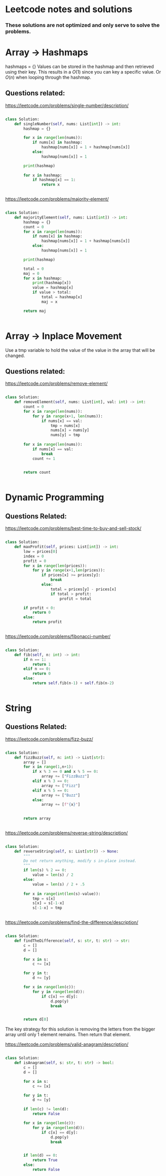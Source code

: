 # Leetcode notes and solutions
### These solutions are not optimized and only serve to solve the problems.

# Array -> Hashmaps

hashmaps = {}
Values can be stored in the hashmap and then retrieved using their key. This results in a $O(1)$ since you can key a specific value. Or $O(n)$ when looping through the hashmap.

## Questions related:
https://leetcode.com/problems/single-number/description/ 
```python

class Solution:
    def singleNumber(self, nums: List[int]) -> int:
        hashmap = {}

        for x in range(len(nums)):
            if nums[x] in hashmap:
                hashmap[nums[x]] = 1 + hashmap[nums[x]]
            else:
                hashmap[nums[x]] = 1

        print(hashmap)
        
        for x in hashmap:
            if hashmap[x] == 1:
                return x
            
```

https://leetcode.com/problems/majority-element/

```python

class Solution:
    def majorityElement(self, nums: List[int]) -> int:
        hashmap = {}
        count = 0
        for x in range(len(nums)):
            if nums[x] in hashmap:
                hashmap[nums[x]] = 1 + hashmap[nums[x]]
            else:
                hashmap[nums[x]] = 1

        print(hashmap)

        total = 0
        maj = 0
        for x in hashmap:
            print(hashmap[x])
            value = hashmap[x]
            if value > total:
                total = hashmap[x]
                maj = x

        return maj
        
```

# Array -> Inplace Movement

Use a tmp variable to hold the value of the value in the array that will be changed.

## Questions related:
https://leetcode.com/problems/remove-element/

```python

class Solution:
    def removeElement(self, nums: List[int], val: int) -> int:
        count = 0
        for x in range(len(nums)):
            for y in range(x+1, len(nums)):
                if nums[x] == val:
                    tmp = nums[x]
                    nums[x] = nums[y]
                    nums[y] = tmp
        
        for x in range(len(nums)):
            if nums[x] == val:
                break
            count += 1

        
        return count
        
```

# Dynamic Programming

## Questions Related:
https://leetcode.com/problems/best-time-to-buy-and-sell-stock/

```python

class Solution:
    def maxProfit(self, prices: List[int]) -> int:
        low = prices[0]
        index = 0
        profit = 0
        for x in range(len(prices)):
            for y in range(x+1,len(prices)):
                if prices[x] >= prices[y]:
                    break
                else:
                    total = prices[y] - prices[x] 
                    if total > profit:
                        profit = total

        if profit < 0:
            return 0
        else:
            return profit
            
```

https://leetcode.com/problems/fibonacci-number/

```python

class Solution:
    def fib(self, n: int) -> int:
        if n == 1:
            return 1
        elif n == 0:
            return 0
        else:
            return self.fib(n-1) + self.fib(n-2)
            
```

# String

## Questions Related:

https://leetcode.com/problems/fizz-buzz/

```python

class Solution:
    def fizzBuzz(self, n: int) -> List[str]:
        array = []
        for x in range(1,n+1):
            if x % 3 == 0 and x % 5 == 0:
                array += ["FizzBuzz"]
            elif x % 3 == 0:
                array += ["Fizz"]
            elif x % 5 == 0:
                array += ["Buzz"]
            else:
                array += [f"{x}"]
        

        return array
        
```

https://leetcode.com/problems/reverse-string/description/

```python

class Solution:
    def reverseString(self, s: List[str]) -> None:
        """
        Do not return anything, modify s in-place instead.
        """
        if len(s) % 2 == 0:
            value = len(s) / 2
        else:
            value = len(s) / 2 + .5
        
        for x in range(int(len(s)-value)):
            tmp = s[x]
            s[x] = s[-1-x]
            s[-1-x] = tmp
        
```

https://leetcode.com/problems/find-the-difference/description/

```python

class Solution:
    def findTheDifference(self, s: str, t: str) -> str:
        c = []
        d = []

        for x in s:
            c += [x]

        for y in t:
            d += [y]

        for x in range(len(c)):
            for y in range(len(d)):
                if c[x] == d[y]:
                    d.pop(y)
                    break


        return d[0]

```

The key strategy for this solution is removing the letters from the bigger array until only 1 element remains. Then return that element.

https://leetcode.com/problems/valid-anagram/description/

```python

class Solution:
    def isAnagram(self, s: str, t: str) -> bool:
        c = []
        d = []

        for x in s:
            c += [x]

        for y in t:
            d += [y]

        if len(c) != len(d):
            return False

        for x in range(len(c)):
            for y in range(len(d)):
                if c[x] == d[y]:
                    d.pop(y)
                    break


        if len(d) == 0:
            return True
        else:
            return False
                
```

